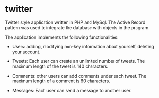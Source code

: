 # twitter
Twitter style application written in PHP and MySql.
The Active Record pattern was used to integrate the database with objects in the program.

The application implements the following functionalities:

  * Users: adding, modifying non-key information about yourself, deleting your account.

  * Tweets: Each user can create an unlimited number of tweets. The maximum length of the tweet is 140 characters.

  * Comments: other users can add comments under each tweet. The maximum length of a comment is 60 characters.

  * Messages: Each user can send a message to another user.
